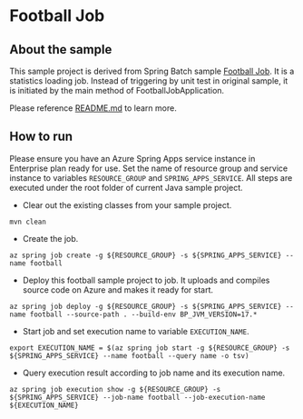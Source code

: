 # Football Job

## About the sample
This sample project is derived from Spring Batch sample [Football Job](https://raw.githubusercontent.com/spring-projects/spring-batch/main/spring-batch-samples/src/main/java/org/springframework/batch/samples/football/README.md). It is a statistics loading job. Instead of triggering by unit test in original sample, it is initiated by the main method of FootballJobApplication. 

Please reference [README.md](https://raw.githubusercontent.com/spring-projects/spring-batch/main/spring-batch-samples/src/main/java/org/springframework/batch/samples/football/README.md) to learn more.


## How to run

Please ensure you have an Azure Spring Apps service instance in Enterprise plan ready for use. Set the name of resource group and service instance to variables `RESOURCE_GROUP` and `SPRING_APPS_SERVICE`. All steps are executed under the root folder of current Java sample project.

* Clear out the existing classes from your sample project.
```
mvn clean
```

* Create the job.
```
az spring job create -g ${RESOURCE_GROUP} -s ${SPRING_APPS_SERVICE} --name football
```

* Deploy this football sample project to job. It uploads and compiles source code on Azure and makes it ready for start. 
```
az spring job deploy -g ${RESOURCE_GROUP} -s ${SPRING_APPS_SERVICE} --name football --source-path . --build-env BP_JVM_VERSION=17.*
```

* Start job and set execution name to variable `EXECUTION_NAME`.
```
export EXECUTION_NAME = $(az spring job start -g ${RESOURCE_GROUP} -s ${SPRING_APPS_SERVICE} --name football --query name -o tsv)
```

* Query execution result according to job name and its execution name.
```
az spring job execution show -g ${RESOURCE_GROUP} -s ${SPRING_APPS_SERVICE} --job-name football --job-execution-name ${EXECUTION_NAME}
```